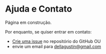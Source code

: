 # Ajuda e Contato

Página em construção.

Por enquanto, se quiser entrar em contato:

- [Crie uma issue](https://github.com/podpix/podpix.github.io/issues/new) no repositório do GitHub OU
- envie um email para <dellagustin@gmail.com>